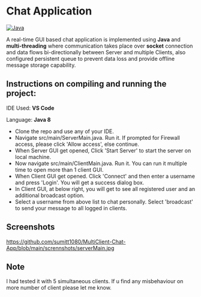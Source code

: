# Chat Application

[![Java](https://img.shields.io/badge/Java-orange?style=flat&logo=java&logoColor=white&link=https://github.com/sumitt1080)](https://github.com/sumitt1080)

A real-time GUI based chat application is implemented using **Java** and **multi-threading** where communication takes place over **socket** connection and data flows bi-directionally between Server and multiple Clients, also configured persistent queue to prevent data loss and provide offline message storage capability.

## Instructions on compiling and running the project:

IDE Used: **VS Code** 

Language: **Java 8**

- Clone the repo and use any of your IDE.
- Navigate src/main/ServerMain.java. Run it. If prompted for Firewall access, please click 'Allow access', else continue.
- When Server GUI get opened, Click 'Start Server' to start the server on local machine.
- Now navigate src/main/ClientMain.java. Run it. You can run it multiple time to open more than 1 client GUI.
- When Client GUI get opened. Click 'Connect' and then enter a username and press 'Login'. You will get a success dialog box.
- In Client GUI, at below right, you will get to see all registered user and an additional broadcast option. 
- Select a username from above list to chat personally. Select 'broadcast' to send your message to all logged in clients.

## Screenshots
https://github.com/sumitt1080/MultiClient-Chat-App/blob/main/scrennshots/serverMain.jpg
 
## Note
I had tested it with 5 simultaneous clients. If u find any misbehaviour on more number of client please let me know.
